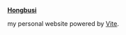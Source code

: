 **[Hongbusi](https://hongbusi.github.io)**

my personal website powered by [Vite](https://vitejs.dev).
